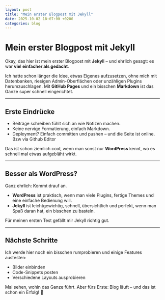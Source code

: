 ```yaml
---
layout: post
title: "Mein erster Blogpost mit Jekyll"
date: 2025-10-02 18:07:00 +0200
categories: blog
---
```


# Mein erster Blogpost mit Jekyll

Okay, das hier ist mein erster Blogpost mit **Jekyll** – und ehrlich gesagt: es war **viel einfacher als gedacht**.  

Ich hatte schon länger die Idee, etwas Eigenes aufzusetzen, ohne mich mit Datenbanken, riesigen Admin-Oberflächen oder unzähligen Plugins herumzuschlagen. Mit **GitHub Pages** und ein bisschen **Markdown** ist das Ganze super schnell eingerichtet.  

<!--more-->

---

## Erste Eindrücke  
- Beiträge schreiben fühlt sich an wie Notizen machen.  
- Keine nervige Formatierung, einfach Markdown.  
- Deployment? Einfach committen und pushen – und die Seite ist online.  Bzw via Github Editor

Das ist schon ziemlich cool, wenn man sonst nur **WordPress** kennt, wo es schnell mal etwas aufgebläht wirkt.  

---

## Besser als WordPress?  
Ganz ehrlich: Kommt drauf an.  
- **WordPress** ist praktisch, wenn man viele Plugins, fertige Themes und eine einfache Bedienung will.  
- **Jekyll** ist leichtgewichtig, schnell, übersichtlich und perfekt, wenn man Spaß daran hat, ein bisschen zu basteln.  

Für meinen ersten Test gefällt mir Jekyll richtig gut.  

---

## Nächste Schritte  
Ich werde hier noch ein bisschen rumprobieren und einige Features austesten:  
- Bilder einbinden  
- Code-Snippets posten  
- Verschiedene Layouts ausprobieren  

Mal sehen, wohin das Ganze führt. Aber fürs Erste: Blog läuft – und das ist schon ein Erfolg! 🎉  
